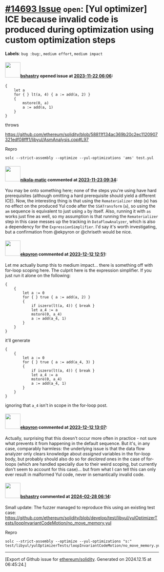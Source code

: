 # [\#14693 Issue](https://github.com/ethereum/solidity/issues/14693) `open`: [Yul optimizer] ICE because invalid code is produced during optimization using custom optimization steps
**Labels**: `bug :bug:`, `medium effort`, `medium impact`


#### <img src="https://avatars.githubusercontent.com/u/2388185?v=4" width="50">[bshastry](https://github.com/bshastry) opened issue at [2023-11-22 06:06](https://github.com/ethereum/solidity/issues/14693):

```
{
    let a
    for { } lt(a, 4) { a := add(a, 2) }
    {
        mstore(0, a)
        a := add(a, 1)
    }
}
```

throws

https://github.com/ethereum/solidity/blob/58811f134ac369b20c2ec1120907321edf08fff1/libyul/AsmAnalysis.cpp#L97

Repro

```
solc --strict-assembly --optimize --yul-optimizations 'ams' test.yul
```

#### <img src="https://avatars.githubusercontent.com/u/4415530?u=dc3db70e8fbd03f92ca81ee173d57774ce61084d&v=4" width="50">[nikola-matic](https://github.com/nikola-matic) commented at [2023-11-23 09:34](https://github.com/ethereum/solidity/issues/14693#issuecomment-1824067615):

You may be onto something here; none of the steps you're using have hard prerequisites (although omitting a hard prerequisite should yield a different ICE). Now, the interesting thing is that using the `Rematerializer` step (`m`) has no effect on the produced Yul code after the `SSATransform` (`a`), so using the `am` sequence is equivalent to just using `a` by itself. Also, running it with `as` works just fine as well, so my assumption is that running the `Rematerializer` step in this case messes up the tracking in `DataFlowAnalyzer`, which is also a dependency for the `ExpressionSimplifier`. I'd say it's worth investigating, but a confirmation from @ekpyron or @chriseth would be nice.

#### <img src="https://avatars.githubusercontent.com/u/1347491?v=4" width="50">[ekpyron](https://github.com/ekpyron) commented at [2023-12-12 12:51](https://github.com/ethereum/solidity/issues/14693#issuecomment-1851976712):

Let me actually bump this to medium impact... there is something off with for-loop scoping here. The culprit here is the expression simplifier. If you just run it alone on the following:

```
{
    {
        let a := 0
        for { } true { a := add(a, 2) }
        {
            if iszero(lt(a, 4)) { break }
            let a_4 := a
            mstore(0, a_4)
            a := add(a_4, 1)
        }
    }
}
```

it'll generate

```
{
    {
        let a := 0
        for { } true { a := add(a_4, 3) }
        {
            if iszero(lt(a, 4)) { break }
            let a_4 := a
            mstore(0, a_4)
            a := add(a_4, 1)
        }
    }
}
```

ignoring that ``a_4`` isn't in scope in the for-loop post.

#### <img src="https://avatars.githubusercontent.com/u/1347491?v=4" width="50">[ekpyron](https://github.com/ekpyron) commented at [2023-12-12 13:07](https://github.com/ethereum/solidity/issues/14693#issuecomment-1852001976):

Actually, surprising that this doesn't occur more often in practice - not sure what prevents it from happening in the default sequence. But it's, in any case, comparably harmless: the underlying issue is that the data flow analyzer only clears knowledge about *assigned* variables in the for-loop body, but probably should also do so for *declared* ones in the case of for-loops (which are handled specially due to their weird scoping, but currently don't seem to account for this case)... but from what I can tell this can only ever result in malformed Yul code, never in semantically invalid code.

#### <img src="https://avatars.githubusercontent.com/u/2388185?v=4" width="50">[bshastry](https://github.com/bshastry) commented at [2024-02-28 06:14](https://github.com/ethereum/solidity/issues/14693#issuecomment-1968304598):

Small update: The fuzzer managed to reproduce this using an existing test case: https://github.com/ethereum/solidity/blob/develop/test/libyul/yulOptimizerTests/loopInvariantCodeMotion/no_move_memory.yul

Repro

```
solc --strict-assembly --optimize --yul-optimizations "s:" test/libyul/yulOptimizerTests/loopInvariantCodeMotion/no_move_memory.yul
```


-------------------------------------------------------------------------------



[Export of Github issue for [ethereum/solidity](https://github.com/ethereum/solidity). Generated on 2024.12.15 at 06:45:24.]
